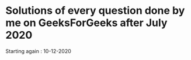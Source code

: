 # Solutions of every question done by me on GeeksForGeeks after July 2020
Starting again : 10-12-2020
